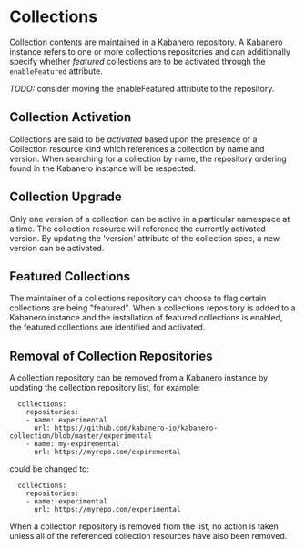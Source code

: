 # Collections

Collection contents are maintained in a Kabanero repository. A Kabanero instance refers to one or more collections repositories and can additionally specify whether *featured* collections are to be activated through the `enableFeatured` attribute. 

*TODO:* consider moving the enableFeatured attribute to the repository. 

## Collection Activation

Collections are said to be *activated* based upon the presence of a Collection resource kind which references a collection by name and version. When searching for a collection by name, the repository ordering found in the Kabanero instance will be respected. 

## Collection Upgrade

Only one version of a collection can be active in a particular namespace at a time. The collection resource will reference the currently activated version. By updating the 'version' attribute of the collection spec, a new version can be activated. 

## Featured Collections

The maintainer of a collections repository can choose to flag certain collections are being "featured". When a collections repository is added to a Kabanero instance and the installation of featured collections is enabled, the featured collections are identified and activated. 

## Removal of Collection Repositories

A collection repository can be removed from a Kabanero instance by updating the collection repository list, for example: 

```
  collections: 
    repositories: 
    - name: experimental
      url: https://github.com/kabanero-io/kabanero-collection/blob/master/experimental
    - name: my-expiremental
      url: https://myrepo.com/expiremental
```

could be changed to:
```
  collections: 
    repositories: 
    - name: experimental
      url: https://myrepo.com/experimental
```

When a collection repository is removed from the list, no action is taken unless all of the referenced collection resources have also been removed. 